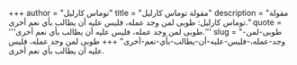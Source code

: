 +++
author = "توماس كارليل"
title = "مقولة توماس كارليل"
description = "مقولة توماس كارليل: طوبى لمن وجد عمله، فليس عليه أن يطالب بأي نعم أخرى."
quote = '''طوبى لمن وجد عمله، فليس عليه أن يطالب بأي نعم أخرى.'''
slug = "طوبى-لمن-وجد-عمله،-فليس-عليه-أن-يطالب-بأي-نعم-أخرى"
+++
طوبى لمن وجد عمله، فليس عليه أن يطالب بأي نعم أخرى.
